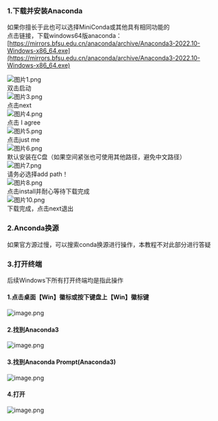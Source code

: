 <a name="dZwDV"></a>
### 1.下载并安装Anaconda
如果你擅长于此也可以选择MiniConda或其他具有相同功能的<br />点击链接，下载windows64版anaconda：<br />[https://mirrors.bfsu.edu.cn/anaconda/archive/Anaconda3-2022.10-Windows-x86_64.exe](https://mirrors.bfsu.edu.cn/anaconda/archive/Anaconda3-2022.10-Windows-x86_64.exe)

![图片1.png](https://cdn.nlark.com/yuque/0/2023/png/34308570/1674558667179-de9f6e97-6b16-4b4a-bf38-f8c2ab1ecb63.png#averageHue=%23f4f4f4&clientId=u604d16de-e316-4&from=ui&id=u586d3704&name=%E5%9B%BE%E7%89%871.png&originHeight=203&originWidth=540&originalType=binary&ratio=1&rotation=0&showTitle=false&size=13031&status=done&style=none&taskId=u92385f21-5861-4ea3-abf4-6cf741dd4fa&title=)<br />双击启动<br />![图片3.png](https://cdn.nlark.com/yuque/0/2023/png/34308570/1674558922176-70728e7e-f0d9-4b6d-a15b-f8bcb5093dff.png#averageHue=%23d5e7f3&clientId=u604d16de-e316-4&from=ui&id=ube4ef189&name=%E5%9B%BE%E7%89%873.png&originHeight=1020&originWidth=1920&originalType=binary&ratio=1&rotation=0&showTitle=false&size=1811436&status=done&style=none&taskId=u9c14e874-df42-400f-9a77-3d8279e3037&title=)<br />点击next<br />![图片4.png](https://cdn.nlark.com/yuque/0/2023/png/34308570/1674559128615-21373468-3634-475e-a3b7-b9bc2cbc7846.png#averageHue=%23d1e4f4&clientId=u604d16de-e316-4&from=ui&id=u7008b861&name=%E5%9B%BE%E7%89%874.png&originHeight=1016&originWidth=1920&originalType=binary&ratio=1&rotation=0&showTitle=false&size=1498097&status=done&style=none&taskId=u34299813-3744-4da3-a321-cdf9aeed8ea&title=)<br />点击 I agree<br />![图片5.png](https://cdn.nlark.com/yuque/0/2023/png/34308570/1674559404011-39c4fa6c-e8f5-48b4-a7f3-54896fc2d61c.png#averageHue=%23daebf7&clientId=u604d16de-e316-4&from=ui&id=u437670fc&name=%E5%9B%BE%E7%89%875.png&originHeight=1015&originWidth=1920&originalType=binary&ratio=1&rotation=0&showTitle=false&size=1323292&status=done&style=none&taskId=ue5cd86c9-025b-4cb6-b7a9-548aac7ec1c&title=)<br />点击just me<br />![图片6.png](https://cdn.nlark.com/yuque/0/2023/png/34308570/1674559454684-32eae228-d648-4d82-8ae8-b7eeb83e7052.png#averageHue=%23d9ebf6&clientId=u604d16de-e316-4&from=ui&id=u9727aade&name=%E5%9B%BE%E7%89%876.png&originHeight=1014&originWidth=1920&originalType=binary&ratio=1&rotation=0&showTitle=false&size=1432235&status=done&style=none&taskId=u2880e4ef-1d6b-4b3e-9800-1472ab9c8b4&title=)<br />默认安装在C盘（如果空间紧张也可使用其他路径，避免中文路径）<br />![图片7.png](https://cdn.nlark.com/yuque/0/2023/png/34308570/1674559600490-2dbb4665-c63f-49eb-8895-663fe2a22663.png#averageHue=%23d0e3f4&clientId=u604d16de-e316-4&from=ui&id=ub1253ce0&name=%E5%9B%BE%E7%89%877.png&originHeight=1010&originWidth=1919&originalType=binary&ratio=1&rotation=0&showTitle=false&size=1747392&status=done&style=none&taskId=u3d9bd3be-3f24-4d8d-95d4-886336b9ac9&title=)<br />请务必选择add path！<br />![图片8.png](https://cdn.nlark.com/yuque/0/2023/png/34308570/1674559706691-4bed2438-2aab-4b65-91f1-f36dc3935f20.png#averageHue=%23cce7ea&clientId=u604d16de-e316-4&from=ui&id=u7dd52ca1&name=%E5%9B%BE%E7%89%878.png&originHeight=1021&originWidth=1920&originalType=binary&ratio=1&rotation=0&showTitle=false&size=1684802&status=done&style=none&taskId=ufe1d8f04-9307-41ff-903a-62ef452b166&title=)<br />点击install并耐心等待下载完成<br />![图片10.png](https://cdn.nlark.com/yuque/0/2023/png/34308570/1674559774172-25a5fe05-15e5-4bde-9969-a73c374e0c23.png#averageHue=%23cce7ea&clientId=u604d16de-e316-4&from=ui&id=u2d84b814&name=%E5%9B%BE%E7%89%8710.png&originHeight=1021&originWidth=1920&originalType=binary&ratio=1&rotation=0&showTitle=false&size=1684802&status=done&style=none&taskId=uc656b037-ebb6-4417-91f3-002bd354419&title=)<br />下载完成，点击next退出
<a name="RWzxH"></a>
### 2.Anconda换源
如果官方源过慢，可以搜索conda换源进行操作，本教程不对此部分进行答疑
<a name="UHisg"></a>
### 3.打开终端
后续Windows下所有打开终端均是指此操作
<a name="V3TGP"></a>
#### 1.点击桌面【Win】徽标或按下键盘上【Win】徽标键
![image.png](https://cdn.nlark.com/yuque/0/2023/png/34659871/1676185268591-9738024a-d508-4d63-9709-b5a594b6a613.png#averageHue=%235f5e5e&clientId=u61713769-d633-4&from=paste&height=580&id=ucaac6a56&name=image.png&originHeight=725&originWidth=511&originalType=binary&ratio=1.25&rotation=0&showTitle=false&size=167931&status=done&style=none&taskId=u5d48a5bf-ce20-40a9-bb1d-3829629424f&title=&width=408.8)
<a name="O18cO"></a>
#### 2.找到Anaconda3
![image.png](https://cdn.nlark.com/yuque/0/2023/png/34659871/1676185307084-cfaff4b4-439b-47c1-9f81-4bc2f8d5d09d.png#averageHue=%2360605f&clientId=u61713769-d633-4&from=paste&height=580&id=ue6d3679c&name=image.png&originHeight=725&originWidth=511&originalType=binary&ratio=1.25&rotation=0&showTitle=false&size=190088&status=done&style=none&taskId=u70d6b608-be92-44d9-bbfa-079e78dbb28&title=&width=408.8)
<a name="TNLRU"></a>
#### 3.找到Anaconda Prompt(Anaconda3)
![image.png](https://cdn.nlark.com/yuque/0/2023/png/34659871/1676185334977-51ef3bd3-5a89-42e4-aa58-755a0161bbf6.png#averageHue=%23626160&clientId=u61713769-d633-4&from=paste&height=580&id=ubb20c808&name=image.png&originHeight=725&originWidth=511&originalType=binary&ratio=1.25&rotation=0&showTitle=false&size=213408&status=done&style=none&taskId=ud145f369-5612-4334-9e4b-d5b205fbf31&title=&width=408.8)
<a name="ARDA2"></a>
#### 4.打开
![image.png](https://cdn.nlark.com/yuque/0/2023/png/34659871/1676185391994-03d5c73e-49ec-4b20-9a38-618435d3c89a.png#averageHue=%23151515&clientId=u61713769-d633-4&from=paste&height=518&id=ub58ca926&name=image.png&originHeight=647&originWidth=1239&originalType=binary&ratio=1.25&rotation=0&showTitle=false&size=12818&status=done&style=none&taskId=uaf44815b-a45c-4496-b35e-b7a587f8999&title=&width=991.2)
